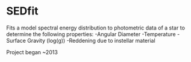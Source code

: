 # SEDfit

Fits a model spectral energy distribution to photometric data of a star to determine the following properties:
-Angular Diameter
-Temperature
-Surface Gravity (log(g))
-Reddening due to instellar material

Project began ~2013
